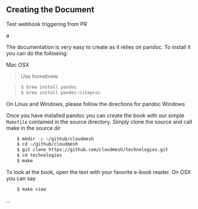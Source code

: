 ## Creating the Document
Test webhook triggering from PR

a

The documentation is very easy to create as it relies on pandoc. To
install it you can do the following:

Mac OSX

> Use homebrew

> ```bash
> $ brew install pandoc
> $ brew install pandoc-citeproc
> ```

On Linux and Windows, please follow the directions for pandoc
Windows

Once you have installed pandoc you can create the book with our simple
`Makefile` contained in the source directory. Simply clone the source
and call make in the source dir

```bash
    $ mkdir -p ~/github/cloudmesh
    $ cd ~/github/cloudmesh
    $ git clone https://github.com/cloudmesh/technologies.git
    $ cd technologies
    $ make
```

To look at the book, open the text with your favorite e-book
reader. On OSX you can say

```bash
    $ make view
```


...

